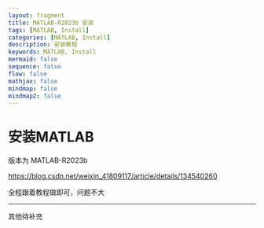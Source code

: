```yaml
---
layout: fragment
title: MATLAB-R2023b 安装
tags: [MATLAB, Install]
categories: [MATLAB, Install]
description: 安装教程
keywords: MATLAB, Install
mermaid: false
sequence: false
flow: false
mathjax: false
mindmap: false
mindmap2: false
---
```


# 安装MATLAB

版本为 MATLAB-R2023b

https://blog.csdn.net/weixin_41809117/article/details/134540260

全程跟着教程做即可，问题不大

----------------------------------

其他待补充



